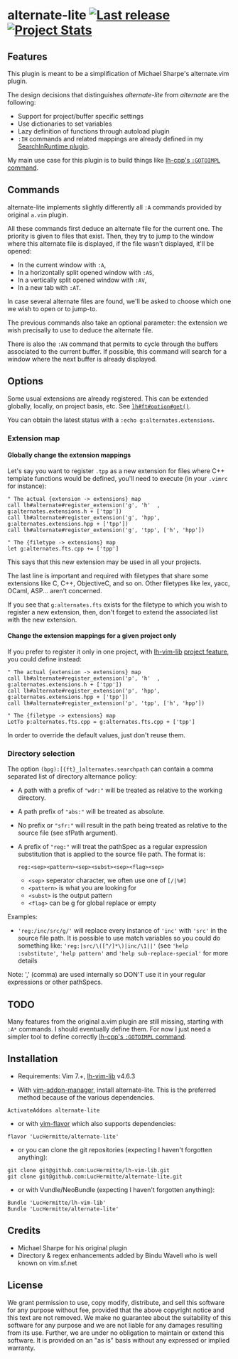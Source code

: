 # alternate-lite  [![Last release](https://img.shields.io/github/tag/LucHermitte/alternate-lite.svg)](https://github.com/LucHermitte/alternate-lite/releases) [![Project Stats](https://www.openhub.net/p/21020/widgets/project_thin_badge.gif)](https://www.openhub.net/p/21020)

## Features
This plugin is meant to be a simplification of Michael Sharpe's alternate.vim plugin.

The design decisions that distinguishes _alternate-lite_ from _alternate_ are the
following:

 * Support for project/buffer specific settings
 * Use dictionaries to set variables
 * Lazy definition of functions through autoload plugin
 * `:IH` commands and related mappings are already defined in my
   [SearchInRuntime plugin](http://github.com/LucHermitte/SearchInRuntime).

My main use case for this plugin is to build things like
[lh-cpp's `:GOTOIMPL` command](http://github.com/LucHermitte/lh-cpp).

## Commands

alternate-lite implements slightly differently all `:A` commands provided by
original `a.vim` plugin.

All these commands first deduce an alternate file for the current one. The
priority is given to files that exist. Then, they try to jump to the window
where this alternate file is displayed, if the file wasn't displayed, it'll be
opened:

 * In the current window with `:A`,
 * In a horizontally split opened window with `:AS`,
 * In a vertically split opened window with `:AV`,
 * In a new tab with `:AT`.

In case several alternate files are found, we'll be asked to choose which one
we wish to open or to jump-to.

The previous commands also take an optional parameter: the extension we wish
precisally to use to deduce the alternate file.

There is also the `:AN` command that permits to cycle through the buffers
associated to the current buffer. If possible, this command will search for a
window where the next buffer is already displayed.

## Options

Some usual extensions are already registered. This can be extended globally,
locally, on project basis, etc.
See [`lh#ft#option#get()`](https://github.com/LucHermitte/lh-dev#filetype-polymorphism).

You can obtain the latest status with a `:echo g:alternates.extensions`.

### Extension map

#### Globally change the extension mappings
Let's say you want to register `.tpp` as a new extension for files where C++
template functions would be defined, you'll need to execute (in your `.vimrc`
for instance):

```vim
" The actual {extension -> extensions} map
call lh#alternate#register_extension('g', 'h'  , g:alternates.extensions.h + ['tpp'])
call lh#alternate#register_extension('g', 'hpp', g:alternates.extensions.hpp + ['tpp'])
call lh#alternate#register_extension('g', 'tpp', ['h', 'hpp'])

" The {filetype -> extensions} map
let g:alternates.fts.cpp += ['tpp']
```

This says that this new extension may be used in all your projects.

The last line is important and required with filetypes that share some
extensions like C, C++, ObjectiveC, and so on. Other filetypes like lex, yacc,
OCaml, ASP... aren't concerned.

If you see that  `g:alternates.fts` exists for the filetype to which you wish
to register a new extension, then, don't forget to extend the associated list
with the new extension.

#### Change the extension mappings for a given project only
If you prefer to register it only in one project, with
[lh-vim-lib](http://github.com/LucHermitte/lh-vim-lib)
[project feature](https://github.com/LucHermitte/lh-vim-lib/blob/master/doc/Project.md),
you could define instead:

```vim
" The actual {extension -> extensions} map
call lh#alternate#register_extension('p', 'h'  , g:alternates.extensions.h + ['tpp'])
call lh#alternate#register_extension('p', 'hpp', g:alternates.extensions.hpp + ['tpp'])
call lh#alternate#register_extension('p', 'tpp', ['h', 'hpp'])

" The {filetype -> extensions} map
LetTo p:alternates.fts.cpp = g:alternates.fts.cpp + ['tpp']
```

In order to override the default values, just don't reuse them.

### Directory selection
The option `(bpg):[{ft}_]alternates.searchpath` can contain a comma separated
list of directory alternance policy:

 * A path with a prefix of `"wdr:"` will be treated as relative to the working
   directory.
 * A path prefix of `"abs:"` will be treated as absolute.
 * No prefix or `"sfr:"` will result in the path being treated as relative to the
   source file (see sfPath argument).

 * A prefix of `"reg:"` will treat the pathSpec as a regular expression
   substitution that is applied to the source file path. The format is:

   ```
   reg:<sep><pattern><sep><subst><sep><flag><sep>
   ```

   * `<sep>` seperator character, we often use one of `[/|%#]`
   * `<pattern>` is what you are looking for
   * `<subst>` is the output pattern
   * `<flag>` can be g for global replace or empty

Examples:

 * `'reg:/inc/src/g/'` will replace every instance of `'inc'` with `'src'` in
   the source file path. It is possible to use match variables so you could do
   something like: `'reg:|src/\([^/]*\)|inc/\1||'` (see `'help :substitute'`,
   `'help pattern'` and `'help sub-replace-special'` for more details

Note: ',' (comma) are used internally so DON'T use it in your regular expressions
or other pathSpecs.


## TODO
Many features from the original a.vim plugin are still missing, starting with
`:A*` commands. I should eventually define them. For now I just need a simpler
tool to define correctly
[lh-cpp's `:GOTOIMPL` command](http://github.com/LucHermitte/lh-cpp).

## Installation
  * Requirements: Vim 7.+, [lh-vim-lib](http://github.com/LucHermitte/lh-vim-lib) v4.6.3

  * With [vim-addon-manager](https://github.com/MarcWeber/vim-addon-manager), install alternate-lite. This is the preferred method because of the various dependencies.
```vim
ActivateAddons alternate-lite
```
  * or with [vim-flavor](http://github.com/kana/vim-flavor) which also supports
    dependencies:
```
flavor 'LucHermitte/alternate-lite'
```
  * or you can clone the git repositories (expecting I haven't forgotten anything):
```
git clone git@github.com:LucHermitte/lh-vim-lib.git
git clone git@github.com:LucHermitte/alternate-lite.git
```
  * or with Vundle/NeoBundle (expecting I haven't forgotten anything):
```vim
Bundle 'LucHermitte/lh-vim-lib'
Bundle 'LucHermitte/alternate-lite'
```

## Credits
 * Michael Sharpe for his original plugin
 * Directory & regex enhancements added by Bindu Wavell who is well known on
   vim.sf.net

## License
We grant permission to use, copy modify, distribute, and sell this software for
any purpose without fee, provided that the above copyright notice and this text
are not removed. We make no guarantee about the suitability of this software
for any purpose and we are not liable for any damages resulting from its use.
Further, we are under no obligation to maintain or extend this software. It is
provided on an "as is" basis without any expressed or implied warranty.

